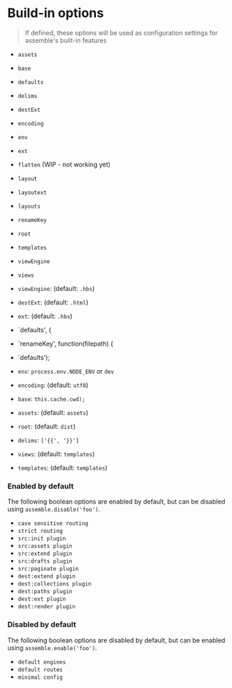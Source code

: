 # Build-in options

> If defined, these options will be used as configuration settings for assemble's built-in features

- `assets`
- `base`
- `defaults`
- `delims`
- `destExt`
- `encoding`
- `env`
- `ext`
- `flatten` (WIP - not working yet)
- `layout`
- `layoutext`
- `layouts`
- `renameKey`
- `root`
- `templates`
- `viewEngine`
- `views`


- `viewEngine`: (default: `.hbs`)
- `destExt`: (default: `.html`)
- `ext`: (default: `.hbs`)
- `defaults', {
- `renameKey', function(filepath) {
- `defaults');

- `env`:  `process.env.NODE_ENV` or `dev`
- `encoding`: (default: `utf8`)
- `base`: `this.cache.cwd);`
- `assets`: (default: `assets`)
- `root`: (default: `dist`)
- `delims`: `['{{', '}}']`
- `views`: (default: `templates`)
- `templates`: (default: `templates`)


### Enabled by default

The following boolean options are enabled by default, but can be disabled using `assemble.disable('foo')`.

- `case sensitive routing`
- `strict routing`
- `src:init plugin`
- `src:assets plugin`
- `src:extend plugin`
- `src:drafts plugin`
- `src:paginate plugin`
- `dest:extend plugin`
- `dest:collections plugin`
- `dest:paths plugin`
- `dest:ext plugin`
- `dest:render plugin`

### Disabled by default

The following boolean options are disabled by default, but can be enabled using `assemble.enable('foo')`.

- `default engines`
- `default routes`
- `minimal config`
